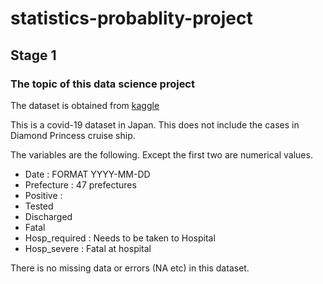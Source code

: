 # statistics-probablity-project

## Stage 1 

### The topic of this data science project 

The dataset is obtained from [kaggle](https://www.kaggle.com/lisphilar/covid19-dataset-in-japan?select=covid_jpn_metadata.csv)

This is a covid-19 dataset in Japan. 
This does not include the cases in Diamond Princess cruise ship.

The variables are the following.
Except the first two are numerical values.

- Date : FORMAT YYYY-MM-DD 
- Prefecture : 47 prefectures 
- Positive : 
- Tested
- Discharged
- Fatal
- Hosp_required : Needs to be taken to Hospital  
- Hosp_severe : Fatal at hospital

There is no missing data or errors (NA etc) in this dataset.

